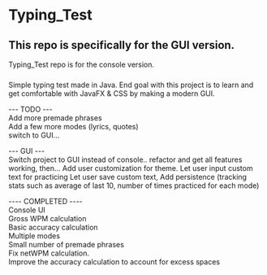 # Typing_Test

This repo is specifically for the GUI version.   
---
Typing_Test repo is for the console version.

###
Simple typing test made in Java.  End goal with this project is to learn and get comfortable with JavaFX & CSS by making a modern GUI.


--- TODO ---     
Add more premade phrases  
Add a few more modes (lyrics, quotes)  
switch to GUI...

  --- GUI ---  
Switch project to GUI instead of console.. refactor and get all features working, then...
Add user customization for theme.
Let user input custom text for practicing
Let user save custom text,
Add persistence (tracking stats such as average of last 10, number of times practiced for each mode)

  
  
---- COMPLETED ----  
Console UI  
Gross WPM calculation  
Basic accuracy calculation  
Multiple modes  
Small number of premade phrases  
Fix netWPM calculation.  
Improve the accuracy calculation to account for excess spaces
